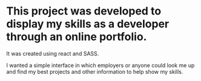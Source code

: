 # This project was developed to display my skills as a developer through an online portfolio.

It was created using react and SASS.

I wanted a simple interface in which employers or anyone could look me up and find my best projects and other information to help show my skills.
